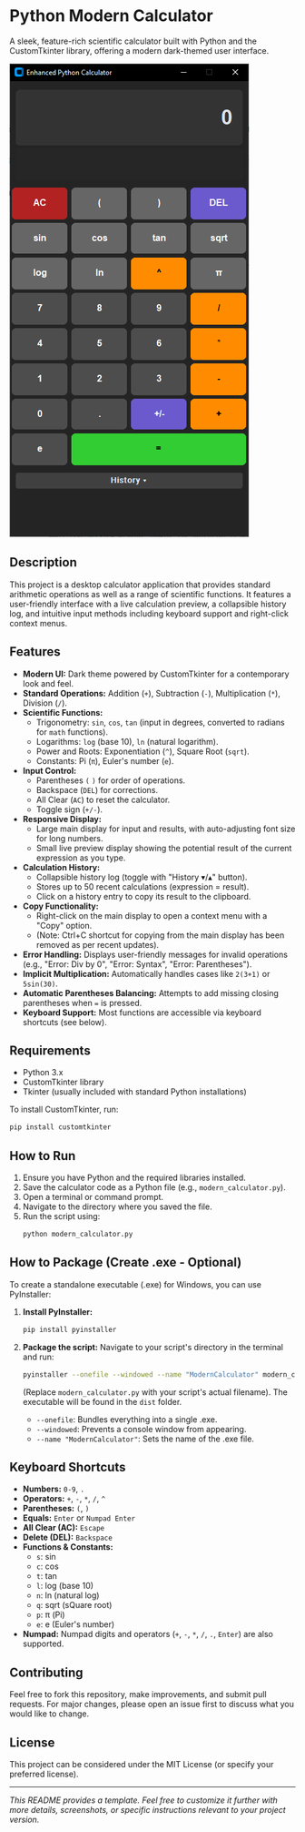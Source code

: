 # Python Modern Calculator

A sleek, feature-rich scientific calculator built with Python and the CustomTkinter library, offering a modern dark-themed user interface.

![Calculator Screenshot](screenshot.PNG)

## Description

This project is a desktop calculator application that provides standard arithmetic operations as well as a range of scientific functions. It features a user-friendly interface with a live calculation preview, a collapsible history log, and intuitive input methods including keyboard support and right-click context menus.

## Features

* **Modern UI:** Dark theme powered by CustomTkinter for a contemporary look and feel.
* **Standard Operations:** Addition (`+`), Subtraction (`-`), Multiplication (`*`), Division (`/`).
* **Scientific Functions:**
    * Trigonometry: `sin`, `cos`, `tan` (input in degrees, converted to radians for `math` functions).
    * Logarithms: `log` (base 10), `ln` (natural logarithm).
    * Power and Roots: Exponentiation (`^`), Square Root (`sqrt`).
    * Constants: Pi (`π`), Euler's number (`e`).
* **Input Control:**
    * Parentheses `(` `)` for order of operations.
    * Backspace (`DEL`) for corrections.
    * All Clear (`AC`) to reset the calculator.
    * Toggle sign (`+/-`).
* **Responsive Display:**
    * Large main display for input and results, with auto-adjusting font size for long numbers.
    * Small live preview display showing the potential result of the current expression as you type.
* **Calculation History:**
    * Collapsible history log (toggle with "History ▾/▴" button).
    * Stores up to 50 recent calculations (expression = result).
    * Click on a history entry to copy its result to the clipboard.
* **Copy Functionality:**
    * Right-click on the main display to open a context menu with a "Copy" option.
    * (Note: Ctrl+C shortcut for copying from the main display has been removed as per recent updates).
* **Error Handling:** Displays user-friendly messages for invalid operations (e.g., "Error: Div by 0", "Error: Syntax", "Error: Parentheses").
* **Implicit Multiplication:** Automatically handles cases like `2(3+1)` or `5sin(30)`.
* **Automatic Parentheses Balancing:** Attempts to add missing closing parentheses when `=` is pressed.
* **Keyboard Support:** Most functions are accessible via keyboard shortcuts (see below).

## Requirements

* Python 3.x
* CustomTkinter library
* Tkinter (usually included with standard Python installations)

To install CustomTkinter, run:
```bash
pip install customtkinter
```

## How to Run

1.  Ensure you have Python and the required libraries installed.
2.  Save the calculator code as a Python file (e.g., `modern_calculator.py`).
3.  Open a terminal or command prompt.
4.  Navigate to the directory where you saved the file.
5.  Run the script using:
    ```bash
    python modern_calculator.py
    ```

## How to Package (Create .exe - Optional)

To create a standalone executable (.exe) for Windows, you can use PyInstaller:

1.  **Install PyInstaller:**
    ```bash
    pip install pyinstaller
    ```
2.  **Package the script:**
    Navigate to your script's directory in the terminal and run:
    ```bash
    pyinstaller --onefile --windowed --name "ModernCalculator" modern_calculator.py
    ```
    (Replace `modern_calculator.py` with your script's actual filename).
    The executable will be found in the `dist` folder.

    * `--onefile`: Bundles everything into a single .exe.
    * `--windowed`: Prevents a console window from appearing.
    * `--name "ModernCalculator"`: Sets the name of the .exe file.

## Keyboard Shortcuts

* **Numbers:** `0-9`, `.`
* **Operators:** `+`, `-`, `*`, `/`, `^`
* **Parentheses:** `(`, `)`
* **Equals:** `Enter` or `Numpad Enter`
* **All Clear (AC):** `Escape`
* **Delete (DEL):** `Backspace`
* **Functions & Constants:**
    * `s`: sin
    * `c`: cos
    * `t`: tan
    * `l`: log (base 10)
    * `n`: ln (natural log)
    * `q`: sqrt (sQuare root)
    * `p`: π (Pi)
    * `e`: e (Euler's number)
* **Numpad:** Numpad digits and operators (`+`, `-`, `*`, `/`, `.`, `Enter`) are also supported.

## Contributing

Feel free to fork this repository, make improvements, and submit pull requests. For major changes, please open an issue first to discuss what you would like to change.

## License

This project can be considered under the MIT License (or specify your preferred license).

---

*This README provides a template. Feel free to customize it further with more details, screenshots, or specific instructions relevant to your project version.*
